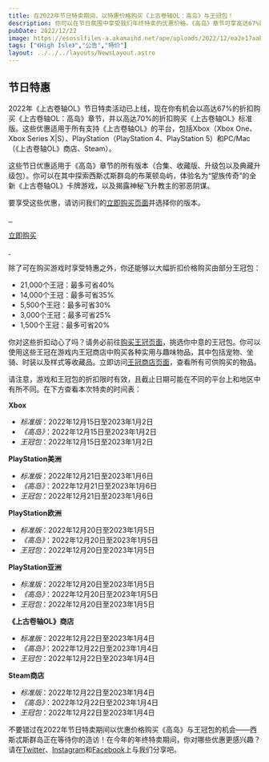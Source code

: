 ```yaml
---
title: 在2022年节日特卖期间，以特惠价格购买《上古卷轴OL：高岛》与王冠包！
description: 你可以在节日氛围中享受我们年终特卖的优惠价格。《高岛》章节可享高达67%折扣优惠，王冠包则可享高达40%折扣优惠！
pubDate: 2022/12/22
image: https://esosslfiles-a.akamaihd.net/ape/uploads/2022/12/ea2e17aabc5d59ec545e6751c6ce8024.jpg
tags: ["《High Isle》","公告","特价"]
layout: ../../../layouts/NewsLayout.astro
---
```


## 节日特惠

2022年《上古卷轴OL》节日特卖活动已上线，现在你有机会以高达67%的折扣购买《上古卷轴OL：高岛》章节，并以高达70%的折扣购买《上古卷轴OL》标准版。这些优惠适用于所有支持《上古卷轴OL》的平台，包括Xbox（Xbox
One、Xbox Series X|S）、PlayStation（PlayStation 4、PlayStation 5）和PC/Mac（《上古卷轴OL》商店、Steam）。

这些节日优惠适用于《高岛》章节的所有版本（合集、收藏版、升级包以及典藏升级包）。你可以在其中探索西斯忒斯群岛的布莱顿岛屿，体验名为“望族传奇”的全新《上古卷轴OL》卡牌游戏，以及揭露神秘飞升教主的邪恶阴谋。

要享受这些优惠，请访问我们的[立即购买页面](https://www.elderscrollsonline.com/cn/joinus)并选择你的版本。

[![]() ![]() ![]()](https://www.elderscrollsonline.com/cn/joinus)

[立即购买](https://www.elderscrollsonline.com/cn/joinus)

[![]() ![]()](https://www.elderscrollsonline.com/cn/joinus)

除了可在购买游戏时享受特惠之外，你还能够以大幅折扣价格购买由部分王冠包：

- 21,000个王冠：最多可省40%
- 14,000个王冠：最多可省35%
- 5,500个王冠：最多可省30%
- 3,000个王冠：最多可省25%
- 1,500个王冠：最多可省20%

你对这些折扣动心了吗？请务必前往[购买王冠页面](https://www.elderscrollsonline.com/cn/crowns)，挑选你中意的王冠包。你可以使用这些王冠在游戏内王冠商店中购买各种实用与趣味物品，其中包括宠物、坐骑、时装以及样式等收藏品。立即访问[王冠商店页面](https://www.elderscrollsonline.com/cn/crownstore/)，查看所有可供购买的物品。

请注意，游戏和王冠包的折扣限时有效，且截止日期可能在不同的平台上和地区中有所不同。在下方查看本次特卖的时间表：

**Xbox**

- _标准版_：2022年12月15日至2023年1月2日
- _《高岛》_：2022年12月15日至2023年1月2日
- _王冠包_：2022年12月15日至2023年1月2日

**PlayStation美洲**

- _标准版_：2022年12月21日至2023年1月6日
- _《高岛》_：2022年12月21日至2023年1月6日
- _王冠包_：2022年12月21日至2023年1月6日

**PlayStation欧洲**

- _标准版_：2022年12月20日至2023年1月5日
- _《高岛》_：2022年12月20日至2023年1月5日
- _王冠包_：2022年12月20日至2023年1月5日

**PlayStation亚洲**

- _标准版_：2022年12月20日至2023年1月5日
- _《高岛》_：2022年12月20日至2023年1月5日
- _王冠包_：2022年12月20日至2023年1月5日

**《上古卷轴OL》商店**

- _标准版_：2022年12月22日至2023年1月4日
- _《高岛》_：2022年12月22日至2023年1月4日
- _王冠包_：2022年12月22日至2023年1月4日

**Steam商店**

- _标准版_：2022年12月22日至2023年1月4日
- _《高岛》_：2022年12月22日至2023年1月4日
- _王冠包_：2022年12月22日至2023年1月4日

不要错过在2022年节日特卖期间以优惠价格购买《高岛》与王冠包的机会——西斯忒斯群岛正在等待你的造访！在今年的年终特卖期间，你对哪些优惠更感兴趣？请在[Twitter](https://twitter.com/TESOnline)、[Instagram](https://www.instagram.com/elderscrollsonline/)和[Facebook](https://www.facebook.com/elderscrollsonline)上与我们分享吧。
